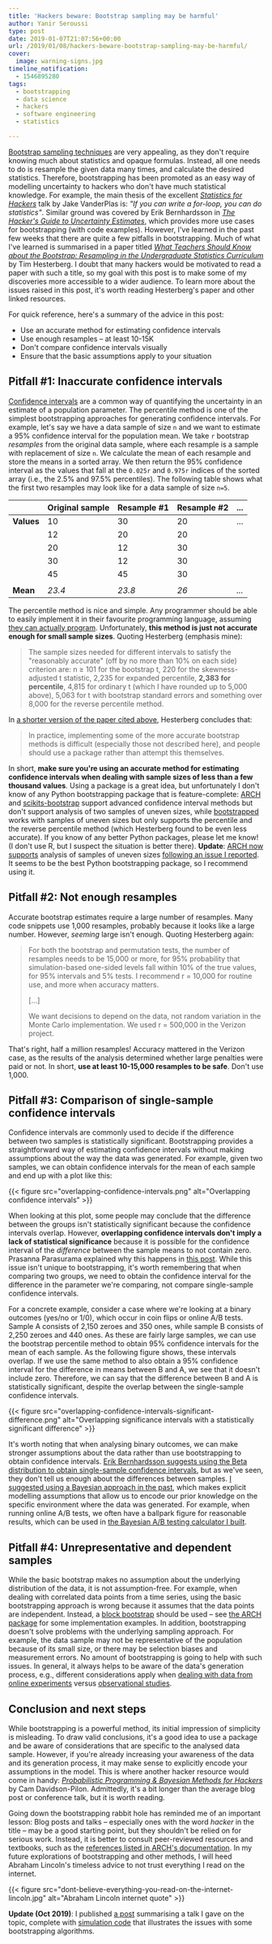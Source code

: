 ```yaml
---
title: 'Hackers beware: Bootstrap sampling may be harmful'
author: Yanir Seroussi
type: post
date: 2019-01-07T21:07:56+00:00
url: /2019/01/08/hackers-beware-bootstrap-sampling-may-be-harmful/
cover:
  image: warning-signs.jpg
timeline_notification:
  - 1546895280
tags:
  - bootstrapping
  - data science
  - hackers
  - software engineering
  - statistics

---
```

[Bootstrap sampling techniques][1] are very appealing, as they don't require knowing much about statistics and opaque formulas. Instead, all one needs to do is resample the given data many times, and calculate the desired statistics. Therefore, bootstrapping has been promoted as an easy way of modelling uncertainty to hackers who don't have much statistical knowledge. For example, the main thesis of the excellent [_Statistics for Hackers_][2] talk by Jake VanderPlas is: _"If you can write a for-loop, you can do statistics"_. Similar ground was covered by Erik Bernhardsson in [_The Hacker's Guide to Uncertainty Estimates_][3], which provides more use cases for bootstrapping (with code examples). However, I've learned in the past few weeks that there are quite a few pitfalls in bootstrapping. Much of what I've learned is summarised in a paper titled [_What Teachers Should Know about the Bootstrap: Resampling in the Undergraduate Statistics Curriculum_][4] by Tim Hesterberg. I doubt that many hackers would be motivated to read a paper with such a title, so my goal with this post is to make some of my discoveries more accessible to a wider audience. To learn more about the issues raised in this post, it's worth reading Hesterberg's paper and other linked resources.

For quick reference, here's a summary of the advice in this post:

  * Use an accurate method for estimating confidence intervals
  * Use enough resamples &ndash; at least 10-15K
  * Don't compare confidence intervals visually
  * Ensure that the basic assumptions apply to your situation

## Pitfall #1: Inaccurate confidence intervals

[Confidence intervals][5] are a common way of quantifying the uncertainty in an estimate of a population parameter. The percentile method is one of the simplest bootstrapping approaches for generating confidence intervals. For example, let's say we have a data sample of size `n` and we want to estimate a 95% confidence interval for the population mean. We take `r` bootstrap _resamples_ from the original data sample, where each resample is a sample with replacement of size `n`. We calculate the mean of each resample and store the means in a sorted array. We then return the 95% confidence interval as the values that fall at the `0.025r` and `0.975r` indices of the sorted array (i.e., the 2.5% and 97.5% percentiles). The following table shows what the first two resamples may look like for a data sample of size `n=5`.

|            | Original sample | Resample #1 | Resample #2 | ...       |
| ---------- | --------------- | ----------- | ----------- | --------- |
| **Values** | 10              | 30          | 20          | ...       |
|            | 12              | 20          | 20          |           |
|            | 20              | 12          | 30          |           |
|            | 30              | 12          | 30          |           |
|            | 45              | 45          | 30          |           |
|            |                 |             |             |           |
| **Mean**   | _23.4_          | _23.8_      | _26_        | _..._     |

The percentile method is nice and simple. Any programmer should be able to easily implement it in their favourite programming language, assuming [they can actually program][6]. Unfortunately, **this method is just not accurate enough for small sample sizes**. Quoting Hesterberg (emphasis mine):

> The sample sizes needed for different intervals to satisfy the "reasonably accurate" (off by no more than 10% on each side) criterion are: n ≥ 101 for the bootstrap t, 220 for the skewness-adjusted t statistic, 2,235 for expanded percentile, <b style="font-weight:700;">2,383 for percentile</b>, 4,815 for ordinary t (which I have rounded up to 5,000 above), 5,063 for t with bootstrap standard errors and something over 8,000 for the reverse percentile method. 

In [a shorter version of the paper cited above][7], Hesterberg concludes that:

> In practice, implementing some of the more accurate bootstrap methods is difficult (especially those not described here), and people should use a package rather than attempt this themselves. 

In short, **make sure you're using an accurate method for estimating confidence intervals when dealing with sample sizes of less than a few thousand values**. Using a package is a great idea, but unfortunately I don't know of any Python bootstrapping package that is feature-complete: [ARCH][8] and [scikits-bootstrap][9] support advanced confidence interval methods but don't support analysis of two samples of uneven sizes, while [bootstrapped][10] works with samples of uneven sizes but only supports the percentile and the reverse percentile method (which Hesterberg found to be even less accurate). If you know of any better Python packages, please let me know! (I don't use R, but I suspect the situation is better there). **Update**: [ARCH now supports][11] analysis of samples of uneven sizes [following an issue I reported][12]. It seems to be the best Python bootstrapping package, so I recommend using it.

## Pitfall #2: Not enough resamples

Accurate bootstrap estimates require a large number of resamples. Many code snippets use 1,000 resamples, probably because it looks like a large number. However, _seeming_ large isn't enough. Quoting Hesterberg again:

> For both the bootstrap and permutation tests, the number of resamples needs to be 15,000 or more, for 95% probability that simulation-based one-sided levels fall within 10% of the true values, for 95% intervals and 5% tests. I recommend r = 10,000 for routine use, and more when accuracy matters.
> 
> [...]
> 
> We want decisions to depend on the data, not random variation in the Monte Carlo implementation. We used r = 500,000 in the Verizon project. 

That's right, half a million resamples! Accuracy mattered in the Verizon case, as the results of the analysis determined whether large penalties were paid or not. In short, **use at least 10-15,000 resamples to be safe**. Don't use 1,000.

## Pitfall #3: Comparison of single-sample confidence intervals

Confidence intervals are commonly used to decide if the difference between two samples is statistically significant. Bootstrapping provides a straightforward way of estimating confidence intervals without making assumptions about the way the data was generated. For example, given two samples, we can obtain confidence intervals for the mean of each sample and end up with a plot like this:

{{< figure src="overlapping-confidence-intervals.png" alt="Overlapping confidence intervals" >}}

When looking at this plot, some people may conclude that the difference between the groups isn't statistically significant because the confidence intervals overlap. However, **overlapping confidence intervals don't imply a lack of statistical significance** because it is possible for the confidence interval of the _difference_ between the sample means to not contain zero. Prasanna Parasurama explained why this happens in [this post][14]. While this issue isn't unique to bootstrapping, it's worth remembering that when comparing two groups, we need to obtain the confidence interval for the difference in the parameter we're comparing, not compare single-sample confidence intervals.

For a concrete example, consider a case where we're looking at a binary outcomes (yes/no or 1/0), which occur in coin flips or online A/B tests. Sample A consists of 2,150 zeroes and 350 ones, while sample B consists of 2,250 zeroes and 440 ones. As these are fairly large samples, we can use the bootstrap percentile method to obtain 95% confidence intervals for the mean of each sample. As the following figure shows, these intervals overlap. If we use the same method to also obtain a 95% confidence interval for the difference in means between B and A, we see that it doesn't include zero. Therefore, we can say that the difference between B and A is statistically significant, despite the overlap between the single-sample confidence intervals.

{{< figure src="overlapping-confidence-intervals-significant-difference.png" alt="Overlapping significance intervals with a statistically significant difference" >}}

It's worth noting that when analysing binary outcomes, we can make stronger assumptions about the data rather than use bootstrapping to obtain confidence intervals. [Erik Bernhardsson suggests using the Beta distribution to obtain single-sample confidence intervals][3], but as we've seen, they don't tell us enough about the differences between samples. [I suggested using a Bayesian approach in the past][16], which makes explicit modelling assumptions that allow us to encode our prior knowledge on the specific environment where the data was generated. For example, when running online A/B tests, we often have a ballpark figure for reasonable results, which can be used in [the Bayesian A/B testing calculator I built][17].

## Pitfall #4: Unrepresentative and dependent samples

While the basic bootstrap makes no assumption about the underlying distribution of the data, it is not assumption-free. For example, when dealing with correlated data points from a time series, using the basic bootstrapping approach is wrong because it assumes that the data points are independent. Instead, a [block bootstrap][18] should be used &ndash; see [the ARCH package][19] for some implementation examples. In addition, bootstrapping doesn't solve problems with the underlying sampling approach. For example, the data sample may not be representative of the population because of its small size, or there may be selection biases and measurement errors. No amount of bootstrapping is going to help with such issues. In general, it always helps to be aware of the data's generation process, e.g., different considerations apply when [dealing with data from online experiments][20] versus [observational studies][21].

## Conclusion and next steps

While bootstrapping is a powerful method, its initial impression of simplicity is misleading. To draw valid conclusions, it's a good idea to use a package and be aware of considerations that are specific to the analysed data sample. However, if you're already increasing your awareness of the data and its generation process, it may make sense to explicitly encode your assumptions in the model. This is where another hacker resource would come in handy: [_Probabilistic Programming & Bayesian Methods for Hackers_][22] by Cam Davidson-Pilon. Admittedly, it's a bit longer than the average blog post or conference talk, but it is worth reading.

Going down the bootstrapping rabbit hole has reminded me of an important lesson: Blog posts and talks &ndash; especially ones with the word _hacker_ in the title &ndash; may be a good starting point, but they shouldn't be relied on for serious work. Instead, it is better to consult peer-reviewed resources and textbooks, such as the [references listed in ARCH's documentation][23]. In my future explorations of bootstrapping and other methods, I will heed Abraham Lincoln's timeless advice to not trust everything I read on the internet.

{{< figure src="dont-believe-everything-you-read-on-the-internet-lincoln.jpg" alt="Abraham Lincoln internet quote" >}}

**Update (Oct 2019)**: I published [a post][25] summarising a talk I gave on the topic, complete with [simulation code][26] that illustrates the issues with some bootstrapping algorithms.

 [1]: https://en.wikipedia.org/wiki/Bootstrapping_(statistics)
 [2]: https://speakerdeck.com/jakevdp/statistics-for-hackers
 [3]: https://erikbern.com/2018/10/08/the-hackers-guide-to-uncertainty-estimates.html
 [4]: https://arxiv.org/abs/1411.5279
 [5]: https://en.wikipedia.org/wiki/Confidence_interval
 [6]: https://blog.codinghorror.com/why-cant-programmers-program/
 [7]: https://storage.googleapis.com/pub-tools-public-publication-data/pdf/44859.pdf
 [8]: https://github.com/bashtage/arch/
 [9]: https://github.com/cgevans/scikits-bootstrap/
 [10]: https://github.com/facebookincubator/bootstrapped/
 [11]: https://github.com/bashtage/arch/releases/tag/4.8.0
 [12]: https://github.com/bashtage/arch/issues/260
 [14]: https://towardsdatascience.com/why-overlapping-confidence-intervals-mean-nothing-about-statistical-significance-48360559900a
 [16]: https://yanirseroussi.com/2016/06/19/making-bayesian-ab-testing-more-accessible/
 [17]: https://yanirs.github.io/tools/split-test-calculator/
 [18]: https://en.wikipedia.org/wiki/Bootstrapping_(statistics)#Block_bootstrap
 [19]: https://arch.readthedocs.io/en/latest/bootstrap/timeseries-bootstraps.html
 [20]: https://yanirseroussi.com/2016/06/19/making-bayesian-ab-testing-more-accessible/
 [21]: https://yanirseroussi.com/2018/12/24/the-most-practical-causal-inference-book-ive-read-is-still-a-draft/
 [22]: http://camdavidsonpilon.github.io/Probabilistic-Programming-and-Bayesian-Methods-for-Hackers/
 [23]: https://arch.readthedocs.io/en/latest/bootstrap/background.html
 [25]: https://yanirseroussi.com/2019/10/06/bootstrapping-the-right-way/
 [26]: https://github.com/yanirs/yanirs.github.io/blob/master/talks/bootstrapping-the-right-way/notebook.ipynb
